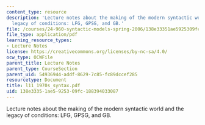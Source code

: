 ```yaml
---
content_type: resource
description: 'Lecture notes about the making of the modern syntactic world and the
  legacy of conditions: LFG, GPSG, and GB.'
file: /courses/24-960-syntactic-models-spring-2006/138e33351ae5925309fc188394033087_l11_1970s_syntax.pdf
file_type: application/pdf
learning_resource_types:
- Lecture Notes
license: https://creativecommons.org/licenses/by-nc-sa/4.0/
ocw_type: OCWFile
parent_title: Lecture Notes
parent_type: CourseSection
parent_uid: 54936944-addf-8629-7c85-fc89dccef285
resourcetype: Document
title: l11_1970s_syntax.pdf
uid: 138e3335-1ae5-9253-09fc-188394033087
---
```

Lecture notes about the making of the modern syntactic world and the legacy of conditions: LFG, GPSG, and GB.